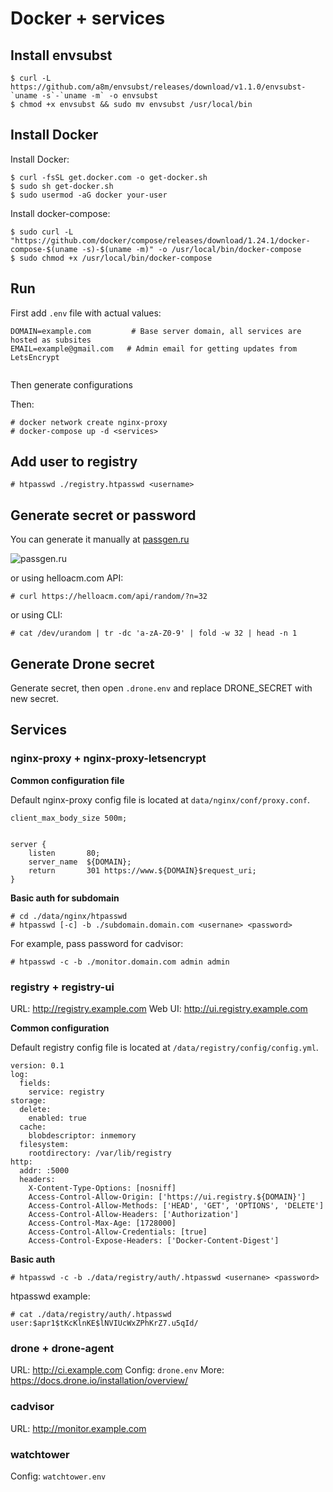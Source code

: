 # Docker + services

## Install envsubst

```
$ curl -L https://github.com/a8m/envsubst/releases/download/v1.1.0/envsubst-`uname -s`-`uname -m` -o envsubst
$ chmod +x envsubst && sudo mv envsubst /usr/local/bin
```

## Install Docker

Install Docker:
```
$ curl -fsSL get.docker.com -o get-docker.sh
$ sudo sh get-docker.sh
$ sudo usermod -aG docker your-user
```

Install docker-compose:

```
$ sudo curl -L "https://github.com/docker/compose/releases/download/1.24.1/docker-compose-$(uname -s)-$(uname -m)" -o /usr/local/bin/docker-compose
$ sudo chmod +x /usr/local/bin/docker-compose
```

## Run 

First add `.env` file with actual values:

```
DOMAIN=example.com         # Base server domain, all services are hosted as subsites 
EMAIL=example@gmail.com   # Admin email for getting updates from LetsEncrypt


```

Then generate configurations 

Then:

```
# docker network create nginx-proxy
# docker-compose up -d <services>
```


## Add user to registry


```
# htpasswd ./registry.htpasswd <username>
```

## Generate secret or password

You can generate it manually at [passgen.ru](http://passgen.ru/)

![passgen.ru](https://tlgur.com/d/GYMyxeNG)

or using helloacm.com API:

```
# curl https://helloacm.com/api/random/?n=32
```

or using CLI:

```
# cat /dev/urandom | tr -dc 'a-zA-Z0-9' | fold -w 32 | head -n 1
```

## Generate Drone secret

Generate secret, then open `.drone.env` and replace DRONE_SECRET with new secret.

## Services

### nginx-proxy + nginx-proxy-letsencrypt

**Common configuration file**

Default nginx-proxy config file is located at `data/nginx/conf/proxy.conf`. 

```
client_max_body_size 500m;


server {
    listen       80;
    server_name  ${DOMAIN};
    return       301 https://www.${DOMAIN}$request_uri;
}
```

**Basic auth for subdomain**

```
# cd ./data/nginx/htpasswd
# htpasswd [-c] -b ./subdomain.domain.com <usernane> <password>
```

For example, pass password for cadvisor:
```
# htpasswd -c -b ./monitor.domain.com admin admin
```

### registry + registry-ui

URL: http://registry.example.com
Web UI: http://ui.registry.example.com

**Common configuration**

Default registry config file is located at `/data/registry/config/config.yml`.

```
version: 0.1
log:
  fields:
    service: registry
storage:
  delete:
    enabled: true
  cache:
    blobdescriptor: inmemory
  filesystem:
    rootdirectory: /var/lib/registry
http:
  addr: :5000
  headers:
    X-Content-Type-Options: [nosniff]
    Access-Control-Allow-Origin: ['https://ui.registry.${DOMAIN}']
    Access-Control-Allow-Methods: ['HEAD', 'GET', 'OPTIONS', 'DELETE']
    Access-Control-Allow-Headers: ['Authorization']
    Access-Control-Max-Age: [1728000]
    Access-Control-Allow-Credentials: [true]
    Access-Control-Expose-Headers: ['Docker-Content-Digest']
```

**Basic auth**

```
# htpasswd -c -b ./data/registry/auth/.htpasswd <usernane> <password>
```

htpasswd example:
```
# cat ./data/registry/auth/.htpasswd
user:$apr1$tKcKlnKE$lNVIUcWxZPhKrZ7.u5qId/
```

### drone + drone-agent

URL: http://ci.example.com
Config: `drone.env`
More: https://docs.drone.io/installation/overview/

### cadvisor

URL: http://monitor.example.com

### watchtower

Config: `watchtower.env`
